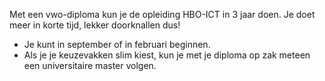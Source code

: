 Met een vwo-diploma kun je de opleiding HBO-ICT in 3 jaar doen. Je doet meer
in korte tijd, lekker doorknallen dus!  
* Je kunt in september of in februari beginnen.  
* Als je je keuzevakken slim kiest, kun je met je diploma op zak meteen een universitaire master volgen.